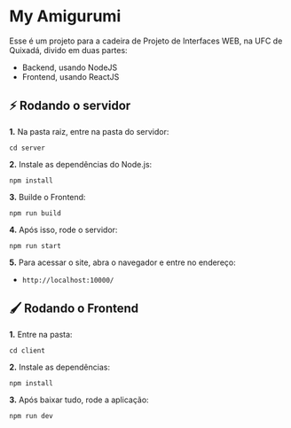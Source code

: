 # My Amigurumi

Esse é um projeto para a cadeira de Projeto de Interfaces WEB, na UFC de Quixadá, divido em duas partes:

* Backend, usando NodeJS
* Frontend, usando ReactJS

## ⚡ Rodando o servidor

 **1.** Na pasta raiz, entre na pasta do servidor:

```shell
cd server
```

 **2.** Instale as dependências do Node.js:

```shell
npm install
```

 **3.** Builde o Frontend:

```shell
npm run build
```

 **4.** Após isso, rode o servidor:

```shell
npm run start
```

 **5.** Para acessar o site, abra o navegador e entre no endereço:
* `http://localhost:10000/`

## 🖌️ Rodando o Frontend

 **1.** Entre na pasta:

```shell
cd client
```

 **2.** Instale as dependências:

```shell
npm install
```

 **3.** Após baixar tudo, rode a aplicação:

```shell
npm run dev
```

